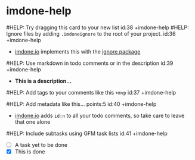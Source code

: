 imdone-help
====
#HELP: Try dragging this card to your new list id:38 +imdone-help
#HELP: Ignore files by adding `.imdoneignore` to the root of your project. id:36 +imdone-help
- [imdone.io](https://imdone.io) implements this with the [ignore package](https://www.npmjs.com/package/ignore)

#HELP: Use markdown in todo comments or in the description id:39 +imdone-help
- **This is a description...**

#HELP: Add tags to your comments like this `+mvp` id:37 +imdone-help

#HELP: Add metadata like this... points:5 id:40 +imdone-help
- [imdone.io](https://imdone.io) adds `id:n` to all your todo comments, so take care to leave that one alone

#HELP: Include subtasks using GFM task lists id:41 +imdone-help
- [ ] A task yet to be done
- [x] This is done
